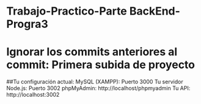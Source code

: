 # Trabajo-Practico-Parte BackEnd-Progra3
# Ignorar los commits anteriores al commit: Primera subida de proyecto

##Tu configuración actual:
MySQL (XAMPP): Puerto 3000
Tu servidor Node.js: Puerto 3002
phpMyAdmin: http://localhost/phpmyadmin
Tu API: http://localhost:3002